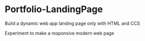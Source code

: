 # Portfolio-LandingPage
Build a dynamic web app landing page only with HTML and CCS

Experiment to make a responsive modern web page

